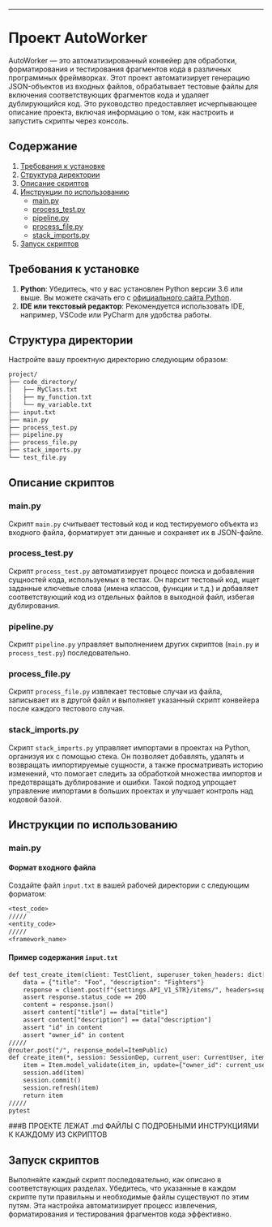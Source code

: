 ---

# Проект AutoWorker

AutoWorker — это автоматизированный конвейер для обработки, форматирования и тестирования фрагментов кода в различных программных фреймворках. Этот проект автоматизирует генерацию JSON-объектов из входных файлов, обрабатывает тестовые файлы для включения соответствующих фрагментов кода и удаляет дублирующийся код. Это руководство предоставляет исчерпывающее описание проекта, включая информацию о том, как настроить и запустить скрипты через консоль.

## Содержание
1. [Требования к установке](#требования-к-установке)
2. [Структура директории](#структура-директории)
3. [Описание скриптов](#описание-скриптов)
4. [Инструкции по использованию](#инструкции-по-использованию)
    - [main.py](#mainpy)
    - [process_test.py](#process_testpy)
    - [pipeline.py](#pipelinepy)
    - [process_file.py](#process_filepy)
    - [stack_imports.py](#stack_importspy)
5. [Запуск скриптов](#запуск-скриптов)

## Требования к установке

1. **Python**: Убедитесь, что у вас установлен Python версии 3.6 или выше. Вы можете скачать его с [официального сайта Python](https://www.python.org/downloads/).
2. **IDE или текстовый редактор**: Рекомендуется использовать IDE, например, VSCode или PyCharm для удобства работы.

## Структура директории

Настройте вашу проектную директорию следующим образом:

```sh
project/
├── code_directory/
│   ├── MyClass.txt
│   ├── my_function.txt
│   └── my_variable.txt
├── input.txt
├── main.py
├── process_test.py
├── pipeline.py
├── process_file.py
├── stack_imports.py
└── test_file.py
```

## Описание скриптов

### main.py

Скрипт `main.py` считывает тестовый код и код тестируемого объекта из входного файла, форматирует эти данные и сохраняет их в JSON-файле.

### process_test.py

Скрипт `process_test.py` автоматизирует процесс поиска и добавления сущностей кода, используемых в тестах. Он парсит тестовый код, ищет заданные ключевые слова (имена классов, функции и т.д.) и добавляет соответствующий код из отдельных файлов в выходной файл, избегая дублирования.

### pipeline.py

Скрипт `pipeline.py` управляет выполнением других скриптов (`main.py` и `process_test.py`) последовательно.

### process_file.py

Скрипт `process_file.py` извлекает тестовые случаи из файла, записывает их в другой файл и выполняет указанный скрипт конвейера после каждого тестового случая.

### stack_imports.py

Скрипт `stack_imports.py` управляет импортами в проектах на Python, организуя их с помощью стека. Он позволяет добавлять, удалять и возвращать импортируемые сущности, а также просматривать историю изменений, что помогает следить за обработкой множества импортов и предотвращать дублирование и ошибки. Такой подход упрощает управление импортами в больших проектах и улучшает контроль над кодовой базой.

## Инструкции по использованию

### main.py

#### Формат входного файла

Создайте файл `input.txt` в вашей рабочей директории с следующим форматом:

```txt
<test_code>
/////
<entity_code>
/////
<framework_name>
```

#### Пример содержания `input.txt`

```txt
def test_create_item(client: TestClient, superuser_token_headers: dict[str, str]) -> None:
    data = {"title": "Foo", "description": "Fighters"}
    response = client.post(f"{settings.API_V1_STR}/items/", headers=superuser_token_headers, json=data)
    assert response.status_code == 200
    content = response.json()
    assert content["title"] == data["title"]
    assert content["description"] == data["description"]
    assert "id" in content
    assert "owner_id" in content
/////
@router.post("/", response_model=ItemPublic)
def create_item(*, session: SessionDep, current_user: CurrentUser, item_in: ItemCreate) -> Any:
    item = Item.model_validate(item_in, update={"owner_id": current_user.id})
    session.add(item)
    session.commit()
    session.refresh(item)
    return item
/////
pytest
```

###В ПРОЕКТЕ ЛЕЖАТ .md ФАЙЛЫ С ПОДРОБНЫМИ ИНСТРУКЦИЯМИ К КАЖДОМУ ИЗ СКРИПТОВ

## Запуск скриптов

Выполняйте каждый скрипт последовательно, как описано в соответствующих разделах. Убедитесь, что указанные в каждом скрипте пути правильны и необходимые файлы существуют по этим путям. Эта настройка автоматизирует процесс извлечения, форматирования и тестирования фрагментов кода эффективно.
